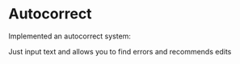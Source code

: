# Autocorrect

Implemented an autocorrect system:

Just input text and allows you to find errors and recommends edits
